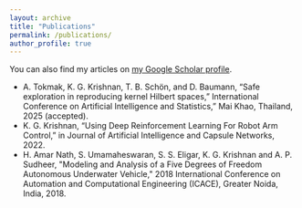 ```yaml
---
layout: archive
title: "Publications"
permalink: /publications/
author_profile: true
---
```


You can also find my articles on [my Google Scholar profile](https://scholar.google.com/citations?user=3OaKoWcAAAAJ&hl=en).

* A. Tokmak, K. G. Krishnan, T. B. Schön, and D. Baumann, “Safe exploration in reproducing kernel Hilbert spaces,” International Conference on Artificial Intelligence and Statistics,” Mai Khao, Thailand, 2025 (accepted).
* K. G. Krishnan, “Using Deep Reinforcement Learning For Robot Arm Control,” in Journal of Artificial Intelligence and Capsule Networks, 2022.
* H. Amar Nath, S. Umamaheswaran, S. S. Eligar, K. G. Krishnan and A. P. Sudheer, "Modeling and Analysis of a Five Degrees of Freedom Autonomous Underwater Vehicle," 2018 International Conference on Automation and Computational Engineering (ICACE), Greater Noida, India, 2018.


